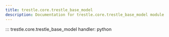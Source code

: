 ```yaml
---
title: trestle.core.trestle_base_model
description: Documentation for trestle.core.trestle_base_model module
---
```


::: trestle.core.trestle_base_model
handler: python
